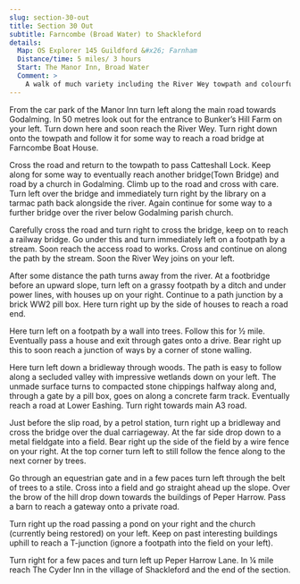 ```yaml
---
slug: section-30-out
title: Section 30 Out
subtitle: Farncombe (Broad Water) to Shackleford
details:
  Map: OS Explorer 145 Guildford &#x26; Farnham
  Distance/time: 5 miles/ 3 hours
  Start: The Manor Inn, Broad Water
  Comment: >
    A walk of much variety including the River Wey towpath and colourful canal boats, winding woodland walks and some interesting churches.
---
```

From the car park of the Manor Inn turn left along the main road towards Godalming. In 50 metres look out for the entrance to Bunker’s Hill Farm on your left. Turn down here and soon reach the River Wey. Turn right down onto the towpath and follow it for some way to reach a road bridge at Farncombe Boat House.

Cross the road and return to the towpath to pass Catteshall Lock. Keep along for some way to eventually reach another bridge(Town Bridge) and road by a church in Godalming. Climb up to the road and cross with care. Turn left over the bridge and immediately turn right by the library on a tarmac path back alongside the river. Again continue for some way to a further bridge over the river below Godalming parish church.

Carefully cross the road and turn right to cross the bridge, keep on to reach a railway bridge. Go under this and turn immediately left on a footpath by a stream. Soon reach the access road to works. Cross and continue on along the path by the stream. Soon the River Wey joins on your left.

After some distance the path turns away from the river. At a footbridge before an upward slope, turn left on a grassy footpath by a ditch and under power lines, with houses up on your right. Continue to a path junction by a brick WW2 pill box. Here turn right up by the side of houses to reach a road end.

Here turn left on a footpath by a wall into trees. Follow this for ½ mile. Eventually pass a house and exit through gates onto a drive. Bear right up this to soon reach a junction of ways by a corner of stone walling.

Here turn left down a bridleway through woods. The path is easy to follow along a secluded valley with impressive wetlands down on your left. The unmade surface turns to compacted stone chippings halfway along and, through a gate by a pill box, goes on along a concrete farm track. Eventually reach a road at Lower Eashing. Turn right towards main A3 road.

Just before the slip road, by a petrol station, turn right up a bridleway and cross the bridge over the dual carriageway. At the far side drop down to a metal fieldgate into a field. Bear right up the side of the field by a wire fence on your right. At the top corner turn left to still follow the fence along to the next corner by trees.

Go through an equestrian gate and in a few paces turn left through the belt of trees to a stile. Cross into a field and go straight ahead up the slope. Over the brow of the hill drop down towards the buildings of Peper Harrow. Pass a barn to reach a gateway onto a private road.

Turn right up the road passing a pond on your right and the church (currently being restored) on your left. Keep on past interesting buildings uphill to reach a T-junction (ignore a footpath into the field on your left).

Turn right for a few paces and turn left up Peper Harrow Lane. In ¼ mile reach The Cyder Inn in the village of Shackleford and the end of the section.

